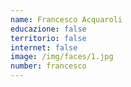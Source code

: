 ```yaml
---
name: Francesco Acquaroli
educazione: false
territorio: false
internet: false
image: /img/faces/1.jpg
number: francesco
---
```

